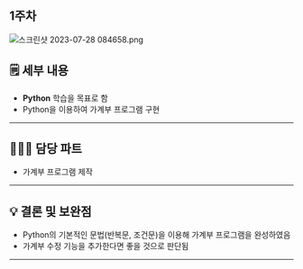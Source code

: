 ## 1주차
![스크린샷 2023-07-28 084658.png](https://prod-files-secure.s3.us-west-2.amazonaws.com/3a225707-922b-4f5f-9bab-e3d61ec97f52/5b7b592b-eafb-42d9-b8df-961441bf7af6/%EC%8A%A4%ED%81%AC%EB%A6%B0%EC%83%B7_2023-07-28_084658.png)
## 🗒️ 세부 내용

- **Python** 학습을 목표로 함
- Python을 이용하여 가계부 프로그램 구현

---

## 👨🏻‍💻 담당 파트

- 가계부 프로그램 제작

---

## 💡 결론 및 보완점

- Python의 기본적인 문법(반복문, 조건문)을 이용해 가계부 프로그램을 완성하였음
- 가계부 수정 기능을 추가한다면 좋을 것으로 판단됨

---
